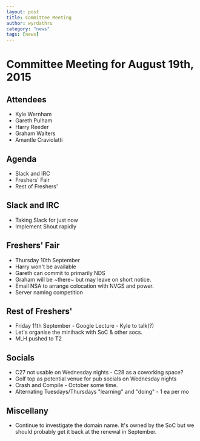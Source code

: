 ```yaml
---
layout: post
title: Committee Meeting
author: wyrdathru
category: "news"
tags: [news]
---
```

Committee Meeting for August 19th, 2015
=======================================

Attendees
---------
* Kyle Wernham
* Gareth Pulham
* Harry Reeder
* Graham Walters
* Amantle Craviolatti

Agenda
------
* Slack and IRC
* Freshers' Fair
* Rest of Freshers'

Slack and IRC
-------------
* Taking Slack for just now
* Implement Shout rapidly

Freshers' Fair
--------------
* Thursday 10th September
* Harry won't be available
* Gareth can commit to primarily NDS
* Graham will be ~there~ but may leave on short notice.
* Email NSA to arrange colocation with NVGS and power.
* Server naming competition

Rest of Freshers'
-------------------------------------------
* Friday 11th September - Google Lecture - Kyle to talk(?)
* Let's organise the minihack with SoC & other socs.
* MLH pushed to T2

Socials
-------
* C27 not usable on Wednesday nights - C28 as a coworking space?
* Golf top as potential venue for pub socials on Wednesday nights
* Crash and Compile - October some time.
* Alternating Tuesdays/Thursdays "learning" and "doing" - 1 ea per mo

Miscellany
----------
* Continue to investigate the domain name. It's owned by the SoC but we should probably get it back at the renewal in September.